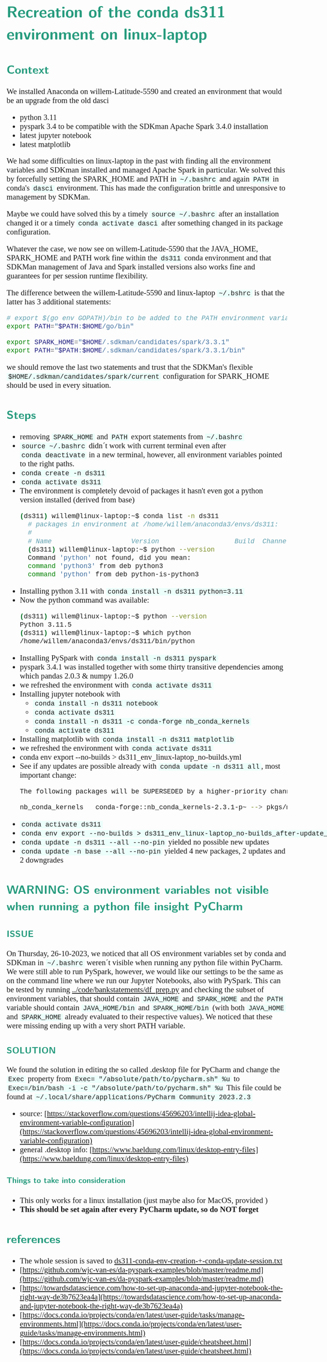 <style>
body {
  font-family: "Gentium Basic", Cardo, "Linux Libertine o", "Palatino Linotype", Cambria, serif;
  font-size: 130% !important;
}
code {
	padding: 0 .25em;
	
	white-space: pre;
	font-family: "Tlwg mono", Consolas, "Liberation Mono", Menlo, Courier, monospace;
	
	background-color: #ECFFFA;
	//border: 1px solid #ccc;
	//border-radius: 3px;
}

kbd {
	display: inline-block;
	padding: 3px 5px;
	font-family: "Tlwg mono", Consolas, "Liberation Mono", Menlo, Courier, monospace;
	line-height: 10px;
	color: #555;
	vertical-align: middle;
	background-color: #ECFFFA;
	border: solid 1px #ccc;
	border-bottom-color: #bbb;
	border-radius: 3px;
	box-shadow: inset 0 -1px 0 #bbb;
}

h1,h2,h3,h4,h5 {
  color: #269B7D; 
  font-family: "fira sans", "Latin Modern Sans", Calibri, "Trebuchet MS", sans-serif;
}
</style>

# Recreation of the conda ds311 environment on linux-laptop

## Context
We installed Anaconda on willem-Latitude-5590 and created an environment that would be an upgrade from the old dasci
- python 3.11
- pyspark 3.4 to be compatible with the SDKman Apache Spark 3.4.0 installation
- latest jupyter notebook
- latest matplotlib

We had some difficulties on linux-laptop in the past with finding all the environment variables and SDKman installed
and managed Apache Spark in particular. We solved this by forcefully setting the SPARK_HOME and PATH in `~/.bashrc`
and again `PATH` in conda's `dasci` environment. This has made the configuration brittle and unresponsive to management
by SDKMan.

Maybe we could have solved this by a timely `source ~/.bashrc` after an installation changed it or a timely
`conda activate dasci` after something changed in its package configuration. 

Whatever the case, we now see on willem-Latitude-5590 that the JAVA_HOME, SPARK_HOME and PATH work fine within the 
`ds311` conda environment and that SDKMan management of Java and Spark installed versions also works fine and guarantees
for per session runtime flexibility.

The difference between the willem-Latitude-5590 and linux-laptop `~/.bshrc` is that the latter has 3 additional 
statements:

```bash
# export $(go env GOPATH)/bin to be added to the PATH environment variable
export PATH="$PATH:$HOME/go/bin"

export SPARK_HOME="$HOME/.sdkman/candidates/spark/3.3.1"
export PATH="$PATH:$HOME/.sdkman/candidates/spark/3.3.1/bin"

```
we should remove the last two statements and trust that the SDKMan's flexible `$HOME/.sdkman/candidates/spark/current`
configuration for SPARK_HOME should be used in every situation.

## Steps
- removing `SPARK_HOME` and `PATH` export statements from `~/.bashrc`
- `source ~/.bashrc` didn´t work with current terminal even after `conda deactivate` in a new terminal, however, all 
  environment variables pointed to the right paths.
- `conda create -n ds311`
- `conda activate ds311`
- The environment is completely devoid of packages it hasn't even got a python version installed (derived from base)
  ```bash
  (ds311) willem@linux-laptop:~$ conda list -n ds311
    # packages in environment at /home/willem/anaconda3/envs/ds311:
    #
    # Name                    Version                   Build  Channel
    (ds311) willem@linux-laptop:~$ python --version
    Command 'python' not found, did you mean:
    command 'python3' from deb python3
    command 'python' from deb python-is-python3
  ```
- Installing python 3.11 with `conda install -n ds311 python=3.11`
- Now the python command was available:
  ```bash
  (ds311) willem@linux-laptop:~$ python --version
  Python 3.11.5                                                                                                                                         
  (ds311) willem@linux-laptop:~$ which python
  /home/willem/anaconda3/envs/ds311/bin/python
  ```
- Installing PySpark with `conda install -n ds311 pyspark`
- pyspark 3.4.1 was installed together with some thirty transitive dependencies among which pandas 2.0.3 & numpy 1.26.0
- we refreshed the environment with `conda activate ds311`
- Installing jupyter notebook with
  - `conda install -n ds311 notebook`
  - `conda activate ds311`
  - `conda install -n ds311 -c conda-forge nb_conda_kernels`
  - `conda activate ds311`
- Installing matplotlib with `conda install -n ds311 matplotlib`
- we refreshed the environment with `conda activate ds311`
- conda env export --no-builds > ds311_env_linux-laptop_no-builds.yml
- See if any updates are possible already with `conda update -n ds311 all`, most important change:
  ```bash
  The following packages will be SUPERSEDED by a higher-priority channel:

  nb_conda_kernels   conda-forge::nb_conda_kernels-2.3.1-p~ --> pkgs/main::nb_conda_kernels-2.3.1-py311h06a4308_0
  ```
- `conda activate ds311`
- `conda env export --no-builds > ds311_env_linux-laptop_no-builds_after-update_--all.yml`
- `conda update -n ds311 --all --no-pin` yielded no possible new updates
- `conda update -n base --all --no-pin` yielded 4 new packages, 2 updates and 2 downgrades

## WARNING: OS environment variables not visible when running a python file insight PyCharm
### ISSUE
On Thursday, 26-10-2023, we noticed that all OS environment variables set by conda and SDKman in `~/.bashrc` weren´t
visible when running any python file within PyCharm. We were still able to run PySpark, however, we would like our 
settings to be the same as on the command line where we run our Jupyter Notebooks, also with PySpark.
This can be tested by running [../code/bankstatements/df_prep.py](../code/bankstatements/df_prep.py) and checking the 
subset of environment variables, that should contain `JAVA_HOME` and `SPARK_HOME` and the `PATH` variable should contain
`JAVA_HOME/bin` and `SPARK_HOME/bin` (with both `JAVA_HOME` and `SPARK_HOME` already evaluated to their respective
values). We noticed that these were missing ending up with a very short PATH variable.

### SOLUTION
We found the solution in editing the so called .desktop file for PyCharm and change the `Exec` property from
`Exec= "/absolute/path/to/pycharm.sh" %u` to
`Exec=/bin/bash -i -c "/absolute/path/to/pycharm.sh" %u`
This file could be found at `~/.local/share/applications/PyCharm Community 2023.2.3`
- source: [https://stackoverflow.com/questions/45696203/intellij-idea-global-environment-variable-configuration](https://stackoverflow.com/questions/45696203/intellij-idea-global-environment-variable-configuration)
- general .desktop info: [https://www.baeldung.com/linux/desktop-entry-files](https://www.baeldung.com/linux/desktop-entry-files)
#### Things to take into consideration
- This only works for a linux installation (just maybe also for MacOS, provided )
- **This should be set again after every PyCharm update, so do NOT forget**

## references
- The whole session is saved to 
  [ds311-conda-env-creation-+-conda-update-session.txt](../../../Documents/sysAdmin-linux-laptop/Python/ds311-conda-env-creation-+-conda-update-session.txt)
- [https://github.com/wjc-van-es/da-pyspark-examples/blob/master/readme.md](https://github.com/wjc-van-es/da-pyspark-examples/blob/master/readme.md)
- [https://towardsdatascience.com/how-to-set-up-anaconda-and-jupyter-notebook-the-right-way-de3b7623ea4a](https://towardsdatascience.com/how-to-set-up-anaconda-and-jupyter-notebook-the-right-way-de3b7623ea4a)
- [https://docs.conda.io/projects/conda/en/latest/user-guide/tasks/manage-environments.html](https://docs.conda.io/projects/conda/en/latest/user-guide/tasks/manage-environments.html)
- [https://docs.conda.io/projects/conda/en/latest/user-guide/cheatsheet.html](https://docs.conda.io/projects/conda/en/latest/user-guide/cheatsheet.html)